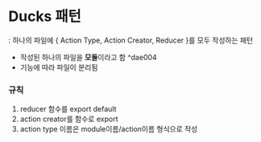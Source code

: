 # Ducks 패턴
: 하나의 파일에 { Action Type, Action Creator, Reducer }를 모두 작성하는 패턴
- 작성된 하나의 파일을 **모듈**이라고 함 ^dae004
- 기능에 따라 파일이 분리됨
### 규칙
1. reducer 함수를 export default
2. action creator를 함수로 export
3. action type 이름은 module이름/action이름 형식으로 작성